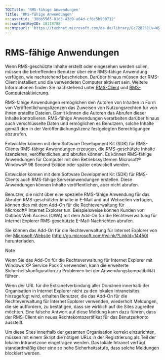```yaml
---
TOCTitle: 'RMS-fähige Anwendungen'
Title: 'RMS-fähige Anwendungen'
ms:assetid: '30bb5565-81d3-43d9-a64d-cf0c5b990712'
ms:contentKeyID: 18118788
ms:mtpsurl: 'https://technet.microsoft.com/de-de/library/Cc720231(v=WS.10)'
---
```


RMS-fähige Anwendungen
======================

Wenn RMS-geschützte Inhalte erstellt oder eingesehen werden sollen, müssen die betreffenden Benutzer über eine RMS-fähige Anwendung verfügen, wie nachstehend beschrieben. Darüber hinaus müssen der RMS-Client installiert und die verwendeten Computer aktiviert sein. Weitere Informationen finden Sie nachstehend unter [RMS-Client](https://technet.microsoft.com/03294fa2-8350-430d-b4b0-03d5169937c2) und [RMS-Computeraktivierung](https://technet.microsoft.com/09a0d631-9860-477f-9d10-df61b3bfe125).

RMS-fähige Anwendungen ermöglichen den Autoren von Inhalten in Form von Veröffentlichungslizenzen das Zuweisen von Nutzungsrechten für von ihnen erstellte Dateien. Damit können die Autoren das Abrufen dieser Inhalte kontrollieren. RMS-fähige Anwendungen verarbeiten darüber hinaus auch verschlüsselte Daten und ermöglichen es Benutzern, solche Inhalte gemäß den in der Veröffentlichungslizenz festgelegten Berechtigungen abzurufen.

Entwickler können mit dem Software Development Kit (SDK) für RMS-Clients RMS-fähige Anwendungen erzeugen, die RMS-geschützte Inhalte lizenzieren, veröffentlichen und abrufen können. Es können RMS-fähige Anwendungen für Computer mit den Betriebssystemen Microsoft® Windows® 98 Second Edition oder später entwickelt werden.

Entwickler können mit dem Software Development Kit (SDK) für RMS-Clients auch RMS-fähige Serveranwendungen erstellen. Diese Anwendungen können Inhalte veröffentlichen, aber nicht abrufen.

Benutzer, die nicht über eine spezielle RMS-fähige Anwendung für das Abrufen RMS-geschützter Inhalte in E-Mail und auf Webseiten verfügen, können dies mit dem Add-On für die Rechteverwaltung für Microsoft® Internet Explorer tun. Beispielsweise können Kunden von Outlook Web Access (OWA) mit dem Add-On für die Rechteverwaltung für Internet Explorer RMS-geschützte E-Mail-Nachrichten abrufen.

Sie können das Add-On für die Rechteverwaltung für Internet Explorer von der [Microsoft-Website](http://go.microsoft.com/fwlink/?linkid=14450) (http://go.microsoft.com/fwlink/?LinkId=14450) herunterladen.

> [!NOTE]
> Wenn Sie das Add-On für die Rechteverwaltung für Internet Explorer mit Windows XP Service Pack 2 verwenden, kann die erweiterte Sicherheitskonfiguration zu Problemen bei der Anwendungskompatibilität führen. 

Wenn der URL für die Extranetverbindung aller Domänen innerhalb der Organisation in Internet Explorer nicht zu den lokalen Intranetsites hinzugefügt wird, erhalten Benutzer, die das Add-On für die Rechteverwaltung für Internet Explorer verwenden, wiederholt Meldungen, die sie auffordern, zu bestätigen, dass sie wirklich auf die Sites zugreifen möchten. Eine falsche Antwort auf diese Meldung kann dazu führen, dass der RMS-Client ein neues Rechtekontozertifikat für das Benutzerkonto ausstellt.

Um diese Sites innerhalb der gesamten Organisation korrekt einzurichten, müssen mit einem Skript die nötigen URLs in der Registrierung als Teil der lokalen Intranetzone eingetragen werden. Das lokale Intranet verfügt standardmäßig über eine so hohe Sicherheitsstufe, dass solche Meldungen blockiert werden.